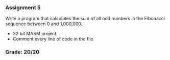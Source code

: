 ### Assignment 5
Write a program that calculates the sum of all odd numbers in the Fibonacci sequence between 0 and 1,000,000.
 - 32 bit MASM project
 - Comment every line of code in the file
### Grade: 20/20
